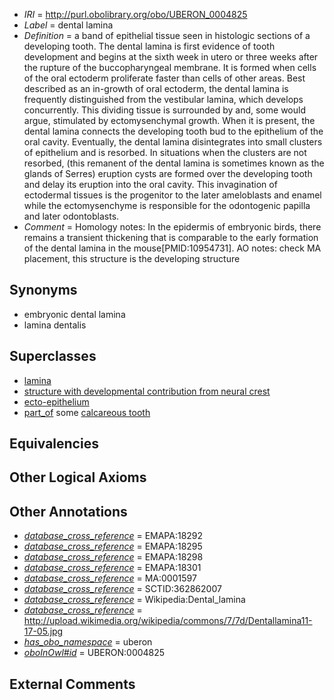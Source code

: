  * *IRI* = http://purl.obolibrary.org/obo/UBERON_0004825
 * *Label* = dental lamina
 * *Definition* = a band of epithelial tissue seen in histologic sections of a developing tooth. The dental lamina is first evidence of tooth development and begins at the sixth week in utero or three weeks after the rupture of the buccopharyngeal membrane. It is formed when cells of the oral ectoderm proliferate faster than cells of other areas. Best described as an in-growth of oral ectoderm, the dental lamina is frequently distinguished from the vestibular lamina, which develops concurrently. This dividing tissue is surrounded by and, some would argue, stimulated by ectomysenchymal growth. When it is present, the dental lamina connects the developing tooth bud to the epithelium of the oral cavity. Eventually, the dental lamina disintegrates into small clusters of epithelium and is resorbed. In situations when the clusters are not resorbed, (this remanent of the dental lamina is sometimes known as the glands of Serres) eruption cysts are formed over the developing tooth and delay its eruption into the oral cavity. This invagination of ectodermal tissues is the progenitor to the later ameloblasts and enamel while the ectomysenchyme is responsible for the odontogenic papilla and later odontoblasts.
 * *Comment* = Homology notes: In the epidermis of embryonic birds, there remains a transient thickening that is comparable to the early formation of the dental lamina in the mouse[PMID:10954731]. AO notes: check MA placement, this structure is the developing structure

## Synonyms

 * embryonic dental lamina
 * lamina dentalis

## Superclasses

 * [lamina](../../UBERON/57/UBERON_0000957.md)
 * [structure with developmental contribution from neural crest](../../UBERON/14/UBERON_0010314.md)
 * [ecto-epithelium](../../UBERON/71/UBERON_0010371.md)
 * [part_of](../../BFO/50/BFO_0000050.md) some [calcareous tooth](../../UBERON/91/UBERON_0001091.md)

## Equivalencies


## Other Logical Axioms


## Other Annotations

 * *[database_cross_reference](../../ef/oboInOwl#hasDbXref.md)* = EMAPA:18292
 * *[database_cross_reference](../../ef/oboInOwl#hasDbXref.md)* = EMAPA:18295
 * *[database_cross_reference](../../ef/oboInOwl#hasDbXref.md)* = EMAPA:18298
 * *[database_cross_reference](../../ef/oboInOwl#hasDbXref.md)* = EMAPA:18301
 * *[database_cross_reference](../../ef/oboInOwl#hasDbXref.md)* = MA:0001597
 * *[database_cross_reference](../../ef/oboInOwl#hasDbXref.md)* = SCTID:362862007
 * *[database_cross_reference](../../ef/oboInOwl#hasDbXref.md)* = Wikipedia:Dental_lamina
 * *[database_cross_reference](../../ef/oboInOwl#hasDbXref.md)* = http://upload.wikimedia.org/wikipedia/commons/7/7d/Dentallamina11-17-05.jpg
 * *[has_obo_namespace](../../ce/oboInOwl#hasOBONamespace.md)* = uberon
 * *[oboInOwl#id](../../id/oboInOwl#id.md)* = UBERON:0004825

## External Comments

